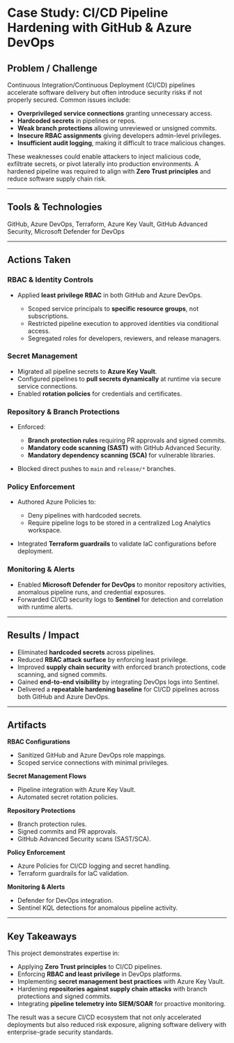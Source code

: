 # Case Study: CI/CD Pipeline Hardening with GitHub & Azure DevOps

## Problem / Challenge

Continuous Integration/Continuous Deployment (CI/CD) pipelines accelerate software delivery but often introduce security risks if not properly secured. Common issues include:

* **Overprivileged service connections** granting unnecessary access.
* **Hardcoded secrets** in pipelines or repos.
* **Weak branch protections** allowing unreviewed or unsigned commits.
* **Insecure RBAC assignments** giving developers admin-level privileges.
* **Insufficient audit logging**, making it difficult to trace malicious changes.

These weaknesses could enable attackers to inject malicious code, exfiltrate secrets, or pivot laterally into production environments. A hardened pipeline was required to align with **Zero Trust principles** and reduce software supply chain risk.

---

## Tools & Technologies

GitHub, Azure DevOps, Terraform, Azure Key Vault, GitHub Advanced Security, Microsoft Defender for DevOps

---

## Actions Taken

### RBAC & Identity Controls

* Applied **least privilege RBAC** in both GitHub and Azure DevOps.

  * Scoped service principals to **specific resource groups**, not subscriptions.
  * Restricted pipeline execution to approved identities via conditional access.
  * Segregated roles for developers, reviewers, and release managers.

### Secret Management

* Migrated all pipeline secrets to **Azure Key Vault**.
* Configured pipelines to **pull secrets dynamically** at runtime via secure service connections.
* Enabled **rotation policies** for credentials and certificates.

### Repository & Branch Protections

* Enforced:

  * **Branch protection rules** requiring PR approvals and signed commits.
  * **Mandatory code scanning (SAST)** with GitHub Advanced Security.
  * **Mandatory dependency scanning (SCA)** for vulnerable libraries.
* Blocked direct pushes to `main` and `release/*` branches.

### Policy Enforcement

* Authored Azure Policies to:

  * Deny pipelines with hardcoded secrets.
  * Require pipeline logs to be stored in a centralized Log Analytics workspace.
* Integrated **Terraform guardrails** to validate IaC configurations before deployment.

### Monitoring & Alerts

* Enabled **Microsoft Defender for DevOps** to monitor repository activities, anomalous pipeline runs, and credential exposures.
* Forwarded CI/CD security logs to **Sentinel** for detection and correlation with runtime alerts.

---

## Results / Impact

* Eliminated **hardcoded secrets** across pipelines.
* Reduced **RBAC attack surface** by enforcing least privilege.
* Improved **supply chain security** with enforced branch protections, code scanning, and signed commits.
* Gained **end-to-end visibility** by integrating DevOps logs into Sentinel.
* Delivered a **repeatable hardening baseline** for CI/CD pipelines across both GitHub and Azure DevOps.

---

## Artifacts

**RBAC Configurations**

* Sanitized GitHub and Azure DevOps role mappings.
* Scoped service connections with minimal privileges.

**Secret Management Flows**

* Pipeline integration with Azure Key Vault.
* Automated secret rotation policies.

**Repository Protections**

* Branch protection rules.
* Signed commits and PR approvals.
* GitHub Advanced Security scans (SAST/SCA).

**Policy Enforcement**

* Azure Policies for CI/CD logging and secret handling.
* Terraform guardrails for IaC validation.

**Monitoring & Alerts**

* Defender for DevOps integration.
* Sentinel KQL detections for anomalous pipeline activity.

---

## Key Takeaways

This project demonstrates expertise in:

* Applying **Zero Trust principles** to CI/CD pipelines.
* Enforcing **RBAC and least privilege** in DevOps platforms.
* Implementing **secret management best practices** with Azure Key Vault.
* Hardening **repositories against supply chain attacks** with branch protections and signed commits.
* Integrating **pipeline telemetry into SIEM/SOAR** for proactive monitoring.

The result was a secure CI/CD ecosystem that not only accelerated deployments but also reduced risk exposure, aligning software delivery with enterprise-grade security standards.
